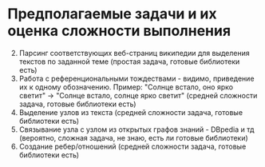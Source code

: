 


# Предполагаемые задачи и их оценка сложности выполнения

2. Парсинг соответствующих веб-страниц википедии для выделения текстов по заданной теме (простая задача, готовые библиотеки есть)
3. Работа с референциональными тождествами - видимо, приведение их к одному обозначению. Пример: "Солнце встало, оно ярко светит" -> "Солнце встало, солнце ярко светит" (средней сложности задача, готовые библиотеки есть)
4. Выделение узлов из текста (средней сложности задача, готовые библиотеки есть)
5. Связывание узла с узлом из открытых графов знаний - DBpedia и тд (вероятно, сложная задача, не знаю, есть ли готовые библиотеки)
6. Создание ребер/отношений (средней сложности задача, готовые библиотеки есть)
